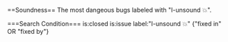 ==Soundness==
The most dangeous bugs labeled with "I-unsound 💥".

===Search Condition===
is:closed is:issue label:"I-unsound 💥" {"fixed in" OR "fixed by"} 


